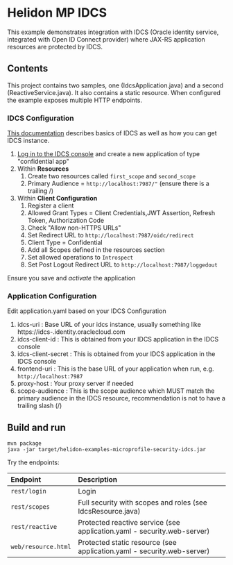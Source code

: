 # Helidon MP IDCS 

This example demonstrates integration with IDCS (Oracle identity service, integrated with Open ID Connect provider) where JAX-RS application resources are protected by IDCS.

## Contents

This project contains two samples, one (IdcsApplication.java) and a second (ReactiveService.java). It also contains a static resource. When configured the example exposes multiple HTTP endpoints.

### IDCS Configuration

[This documentation](https://docs.oracle.com/en/cloud/paas/identity-cloud/uaids/oracle-identity-cloud-service.html#GUID-BC4769EE-258A-4B53-AED5-6BA9888C8275) describes basics of IDCS as well as how you can get IDCS instance. 

1. [Log in to the IDCS console](https://docs.oracle.com/en/cloud/paas/identity-cloud/uaids/how-access-oracle-identity-cloud-service.html) and create a new application of type "confidential app"
2. Within  **Resources**
    1. Create two resources called `first_scope` and `second_scope`
    2. Primary Audience = `http://localhost:7987/"`   (ensure there is a trailing /)
3. Within **Client Configuration**
    1. Register a client
    2. Allowed Grant Types = Client Credentials,JWT Assertion, Refresh Token, Authorization Code
    3. Check "Allow non-HTTPS URLs"
    4. Set Redirect URL to `http://localhost:7987/oidc/redirect`
    5. Client Type = Confidential
    6. Add all Scopes defined in the resources section
    7. Set allowed operations to `Introspect`
    8. Set Post Logout Redirect URL to `http://localhost:7987/loggedout`

Ensure you save and *activate* the application

### Application Configuration

Edit application.yaml based on your IDCS Configuration

1. idcs-uri  : Base URL of your idcs instance, usually something like https://idcs-<longnumber>.identity.oraclecloud.com
2. idcs-client-id  : This is obtained from your IDCS application in the IDCS console
3. idcs-client-secret   : This is obtained from your IDCS application in the IDCS console
4. frontend-uri : This is the base URL of your application when run, e.g. `http://localhost:7987`
5. proxy-host   : Your proxy server if needed
6. scope-audience : This is the scope audience which MUST match the primary audience in the IDCS resource, recommendation is not to have a trailing slash (/)

## Build and run

```shell
mvn package
java -jar target/helidon-examples-microprofile-security-idcs.jar
```

Try the endpoints:

| Endpoint                | Description                                                                            |
|:------------------------|:---------------------------------------------------------------------------------------|
| `rest/login`            | Login                                                                                  |
| `rest/scopes`           | Full security with scopes and roles (see IdcsResource.java)                            |
| `rest/reactive`         | Protected reactive service (see application.yaml - security.web-server)                |
| `web/resource.html`     | Protected static resource (see application.yaml - security.web-server)             |


